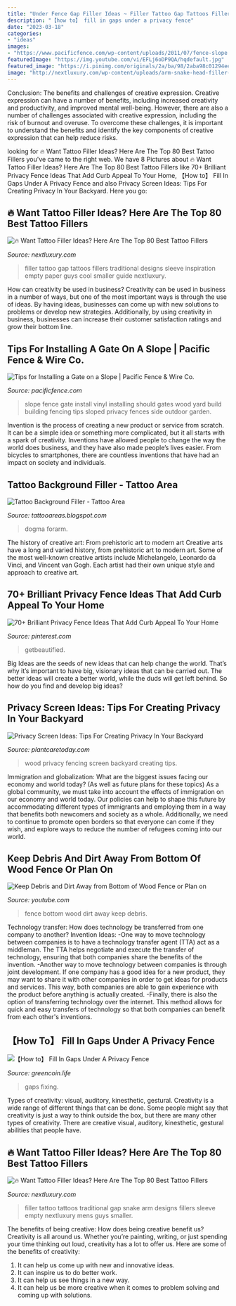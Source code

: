 ```yaml
---
title: "Under Fence Gap Filler Ideas ~ Filler Tattoo Gap Tattoos Fillers Traditional Designs Sleeve Inspiration Empty Paper Guys Cool Smaller Guide Nextluxury"
description: "【how to】 fill in gaps under a privacy fence"
date: "2023-03-18"
categories:
- "ideas"
images:
- "https://www.pacificfence.com/wp-content/uploads/2011/07/fence-slope.jpg"
featuredImage: "https://img.youtube.com/vi/EFLj6oDP9QA/hqdefault.jpg"
featured_image: "https://i.pinimg.com/originals/2a/ba/98/2aba98c01294eec473cea12f48ed9c8b.jpg"
image: "http://nextluxury.com/wp-content/uploads/arm-snake-head-filler-tattoo-designs-for-males.jpg"
---
```



Conclusion: The benefits and challenges of creative expression.
Creative expression can have a number of benefits, including increased creativity and productivity, and improved mental well-being. However, there are also a number of challenges associated with creative expression, including the risk of burnout and overuse. To overcome these challenges, it is important to understand the benefits and identify the key components of creative expression that can help reduce risks.

	

		
looking for 🔥 Want Tattoo Filler Ideas? Here Are The Top 80 Best Tattoo Fillers you've came to the right web. We have 8 Pictures about 🔥 Want Tattoo Filler Ideas? Here Are The Top 80 Best Tattoo Fillers like 70+ Brilliant Privacy Fence Ideas That Add Curb Appeal To Your Home, 【How to】 Fill In Gaps Under A Privacy Fence and also Privacy Screen Ideas: Tips For Creating Privacy In Your Backyard. Here you go:
		
    
## 🔥 Want Tattoo Filler Ideas? Here Are The Top 80 Best Tattoo Fillers

<img loading=lazy src="http://nextluxury.com/wp-content/uploads/guys-filler-flying-paper-airplane-tattoo-design-idea-inspiration.jpg" onerror="this.onerror=null;this.src='https://tse3.mm.bing.net/th?id=OIP.bRMc9NdAVGPu97Radl5igAHaHa&amp;pid=15.1';" alt="🔥 Want Tattoo Filler Ideas? Here Are The Top 80 Best Tattoo Fillers">

_Source: nextluxury.com_

>filler tattoo gap tattoos fillers traditional designs sleeve inspiration empty paper guys cool smaller guide nextluxury. 

	

How can creativity be used in business?
Creativity can be used in business in a number of ways, but one of the most important ways is through the use of ideas. By having ideas, businesses can come up with new solutions to problems or develop new strategies. Additionally, by using creativity in business, businesses can increase their customer satisfaction ratings and grow their bottom line.

    
## Tips For Installing A Gate On A Slope | Pacific Fence &amp; Wire Co.

<img loading=lazy src="https://www.pacificfence.com/wp-content/uploads/2011/07/fence-slope.jpg" onerror="this.onerror=null;this.src='https://tse1.mm.bing.net/th?id=OIP.-nE8BdEPt6z6_Y2vSao3RwAAAA&amp;pid=15.1';" alt="Tips for Installing a Gate on a Slope | Pacific Fence &amp; Wire Co.">

_Source: pacificfence.com_

>slope fence gate install vinyl installing should gates wood yard build building fencing tips sloped privacy fences side outdoor garden. 

	

Invention is the process of creating a new product or service from scratch. It can be a simple idea or something more complicated, but it all starts with a spark of creativity. Inventions have allowed people to change the way the world does business, and they have also made people’s lives easier. From bicycles to smartphones, there are countless inventions that have had an impact on society and individuals.

    
## Tattoo Background Filler - Tattoo Area

<img loading=lazy src="https://i.pinimg.com/originals/2a/ba/98/2aba98c01294eec473cea12f48ed9c8b.jpg" onerror="this.onerror=null;this.src='https://tse4.mm.bing.net/th?id=OIP.a4Ukw2bR2XK1RLZJtpuJWAHaHa&amp;pid=15.1';" alt="Tattoo Background Filler - Tattoo Area">

_Source: tattooareas.blogspot.com_

>dogma forarm. 

	

The history of creative art: From prehistoric art to modern art
Creative arts have a long and varied history, from prehistoric art to modern art. Some of the most well-known creative artists include Michelangelo, Leonardo da Vinci, and Vincent van Gogh. Each artist had their own unique style and approach to creative art.

    
## 70+ Brilliant Privacy Fence Ideas That Add Curb Appeal To Your Home

<img loading=lazy src="https://i.pinimg.com/originals/40/53/d4/4053d41315e0ab0a156670f2258eee8b.jpg" onerror="this.onerror=null;this.src='https://tse4.mm.bing.net/th?id=OIP.IAFcA_xAYcgyu9QQ4HurIgHaHa&amp;pid=15.1';" alt="70+ Brilliant Privacy Fence Ideas That Add Curb Appeal To Your Home">

_Source: pinterest.com_

>getbeautified. 

	

Big Ideas are the seeds of new ideas that can help change the world. That’s why it’s important to have big, visionary ideas that can be carried out. The better ideas will create a better world, while the duds will get left behind. So how do you find and develop big ideas?

    
## Privacy Screen Ideas: Tips For Creating Privacy In Your Backyard

<img loading=lazy src="https://plantcaretoday.com/wp-content/uploads/wood-fencing-08312015.jpg" onerror="this.onerror=null;this.src='https://tse2.mm.bing.net/th?id=OIP.kmdeinptZpuzO1jxf76MKAHaFJ&amp;pid=15.1';" alt="Privacy Screen Ideas: Tips For Creating Privacy In Your Backyard">

_Source: plantcaretoday.com_

>wood privacy fencing screen backyard creating tips. 

	

Immigration and globalization: What are the biggest issues facing our economy and world today? (As well as future plans for these topics)
As a global community, we must take into account the effects of immigration on our economy and world today. Our policies can help to shape this future by accommodating different types of immigrants and employing them in a way that benefits both newcomers and society as a whole. Additionally, we need to continue to promote open borders so that everyone can come if they wish, and explore ways to reduce the number of refugees coming into our world.

    
## Keep Debris And Dirt Away From Bottom Of Wood Fence Or Plan On

<img loading=lazy src="https://i.ytimg.com/vi/tf2LsjhxQUg/maxresdefault.jpg" onerror="this.onerror=null;this.src='https://tse2.mm.bing.net/th?id=OIP.c7A2FEXybOTo1RibSQFU1AHaEK&amp;pid=15.1';" alt="Keep Debris and Dirt Away from Bottom of Wood Fence or Plan on">

_Source: youtube.com_

>fence bottom wood dirt away keep debris. 

	

Technology transfer: How does technology be transferred from one company to another?
Invention Ideas: 
-One way to move technology between companies is to have a technology transfer agent (TTA) act as a middleman. The TTA helps negotiate and execute the transfer of technology, ensuring that both companies share the benefits of the invention. 
-Another way to move technology between companies is through joint development. If one company has a good idea for a new product, they may want to share it with other companies in order to get ideas for products and services. This way, both companies are able to gain experience with the product before anything is actually created. 
-Finally, there is also the option of transferring technology over the internet. This method allows for quick and easy transfers of technology so that both companies can benefit from each other's inventions.

    
## 【How To】 Fill In Gaps Under A Privacy Fence

<img loading=lazy src="https://img.youtube.com/vi/EFLj6oDP9QA/hqdefault.jpg" onerror="this.onerror=null;this.src='https://tse2.mm.bing.net/th?id=OIP.zXCftjP1QWLxvilF1ZN8awHaFj&amp;pid=15.1';" alt="【How to】 Fill In Gaps Under A Privacy Fence">

_Source: greencoin.life_

>gaps fixing. 

	

Types of creativity: visual, auditory, kinesthetic, gestural.
Creativity is a wide range of different things that can be done. Some people might say that creativity is just a way to think outside the box, but there are many other types of creativity. There are creative visual, auditory, kinesthetic, gestural abilities that people have.

    
## 🔥 Want Tattoo Filler Ideas? Here Are The Top 80 Best Tattoo Fillers

<img loading=lazy src="http://nextluxury.com/wp-content/uploads/arm-snake-head-filler-tattoo-designs-for-males.jpg" onerror="this.onerror=null;this.src='https://tse2.mm.bing.net/th?id=OIP.4hwPe1LwhSw55u7qUA15WAHaHa&amp;pid=15.1';" alt="🔥 Want Tattoo Filler Ideas? Here Are The Top 80 Best Tattoo Fillers">

_Source: nextluxury.com_

>filler tattoo tattoos traditional gap snake arm designs fillers sleeve empty nextluxury mens guys smaller. 

	

The benefits of being creative: How does being creative benefit us?
Creativity is all around us. Whether you’re painting, writing, or just spending your time thinking out loud, creativity has a lot to offer us. Here are some of the benefits of creativity: 
1. It can help us come up with new and innovative ideas.
2. It can inspire us to do better work.
3. It can help us see things in a new way.
4. It can help us be more creative when it comes to problem solving and coming up with solutions.


